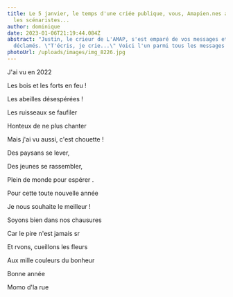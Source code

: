 ```yaml
---
title: Le 5 janvier, le temps d'une criée publique, vous, Amapien.nes avez été
  les scénaristes...
author: dominique
date: 2023-01-06T21:19:44.084Z
abstract: "Justin, le crieur de L'AMAP, s'est emparé de vos messages et les a
  déclamés. \"T'écris, je crie...\" Voici l'un parmi tous les messages :"
photoUrl: /uploads/images/img_8226.jpg
---
```

J'ai vu en 2022

Les bois et les forts en feu !

Les abeilles désespérées !

Les ruisseaux se faufiler

Honteux de ne plus chanter

Mais j'ai vu aussi, c'est chouette !

Des paysans se lever,

Des jeunes se rassembler,

Plein de monde pour espérer .

Pour cette toute nouvelle année

Je nous souhaite le meilleur !

Soyons bien dans nos chausures 

Car le pire n'est jamais sr

Et rvons, cueillons les fleurs

Aux mille couleurs du bonheur

Bonne année

Momo d'la rue